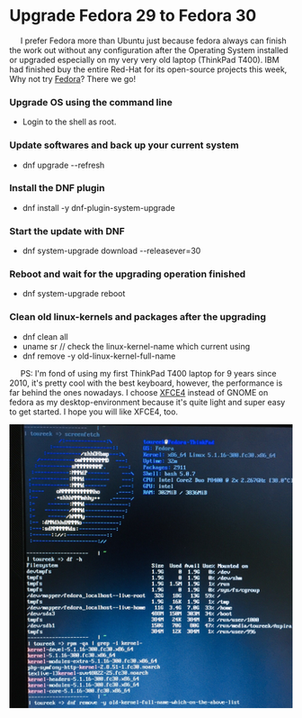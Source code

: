 # Upgrade Fedora 29 to Fedora 30

&nbsp;&nbsp;&nbsp;&nbsp; I prefer Fedora more than Ubuntu just because fedora always can finish the work out without any configuration after the Operating System installed or upgraded especially on my very very old laptop (ThinkPad T400). IBM had finished buy the entire Red-Hat for its open-source projects this week, Why not try [Fedora](https://get.fedoraproject.org)? There we go!

### Upgrade OS using the command line  
- Login to the shell as root.  

### Update softwares and back up your current system
- dnf upgrade --refresh

### Install the DNF plugin  
- dnf install -y dnf-plugin-system-upgrade

### Start the update with DNF  
- dnf system-upgrade download --releasever=30

### Reboot and wait for the upgrading operation finished
- dnf system-upgrade reboot

### Clean old linux-kernels and packages after the upgrading
- dnf clean all 
- uname sr       // check the linux-kernel-name which current using
- dnf remove -y old-linux-kernel-full-name

&nbsp;&nbsp;&nbsp;&nbsp; PS: I'm fond of using my first ThinkPad T400 laptop for 9 years since 2010, it's pretty cool with the best keyboard, however, the performance is far behind the ones nowadays. I choose [XFCE4](https://spins.fedoraproject.org/) instead of GNOME on fedora as my desktop-environment because it's quite light and super easy to get started. I hope you will like XFCE4, too.

<p></p>
  <p align="center"> <img src="./AAA-resource/fedora30.JPG"> </p>
 


